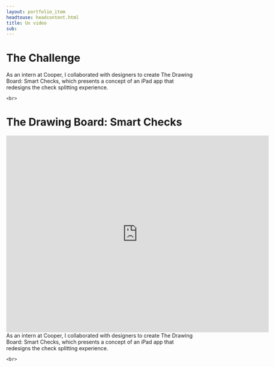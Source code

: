 ```yaml
---
layout: portfolio_item
headtouse: headcontent.html
title: Ux video
sub: 
---
```

# The Challenge

<div class="small_container">
	As an intern at Cooper, I collaborated with designers to create The Drawing Board: Smart Checks, which presents a concept of an iPad app that redesigns the check splitting experience. 

	<br>
</div>

# The Drawing Board: Smart Checks 


<div class="video_wrapper">
	<iframe src="https://player.vimeo.com/video/24799548" width="700" height="525" frameborder="0" webkitallowfullscreen mozallowfullscreen allowfullscreen></iframe>
</div>


<div class="small_container">
	As an intern at Cooper, I collaborated with designers to create The Drawing Board: Smart Checks, which presents a concept of an iPad app that redesigns the check splitting experience. 

	<br>
</div>   
